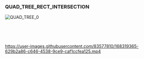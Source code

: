 ### QUAD_TREE_RECT_INTERSECTION

![QUAD_TREE_0](https://user-images.githubusercontent.com/83577810/168318883-89c7efc0-9db4-4b8f-ac0a-171cbeaf1b5b.PNG)

<br>

<br>
<br>



https://user-images.githubusercontent.com/83577810/168319365-629b2a86-c646-4538-9ce9-caf1ccfea125.mp4

